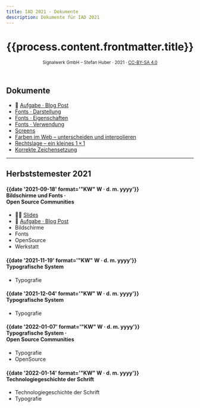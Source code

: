 ```yaml
---
title: IAD 2021 · Dokumente
description: Dokumente für IAD 2021
---
```


<header>

# {{process.content.frontmatter.title}}

<small>Signalwerk GmbH – Stefan Huber · 2021 · [CC-BY-SA 4.0](https://creativecommons.org/licenses/by-sa/4.0/)</small>

</header>


<!-- 
– Aufgabestellung
– praxis zu variable fonts
- /font-use/
- Leerzeichen
  Icon-Fonts erstellen
- https://fontdrop.info/#/?darkmode=true
- https://www.myfonts.com/fonts/kimmy/burford/


 -->



## Dokumente

- 📝 [Aufgabe · Blog Post](./exercise-blog-post/)
- [Fonts · Darstellung](https://interaction.signalwerk.ch/articles/font-rendering/)
- [Fonts · Eigenschaften](https://interaction.signalwerk.ch/articles/font-anatomy/)
- [Fonts · Verwendung](https://interaction.signalwerk.ch/articles/font-use/)
- [Screens](https://interaction.signalwerk.ch/articles/screens/)
- [Farben im Web – unterscheiden und interpolieren](https://signalwerk.github.io/publisher/colors/)
- [Rechtslage – ein kleines 1 × 1](https://interaction.signalwerk.ch/articles/legal/)
- [Korrekte Zeichensetzung](https://webtypo.signalwerk.ch/)

<!--

* [Technologiegeschichte der Schrift](https://signalwerk.github.io/learn.interaction/articles/font-history)

 -->

---

## Herbststemester 2021


<div class='slide-list'>

#### {{date '2021-09-18' format='"KW" W · d. m. yyyy'}}<br>**Bildschirme und Fonts · <br>Open Source Communities**

- 🧑‍🏫 [Slides](https://signalwerk.github.io/IAD.LAB.SLD/data/2021/KW37-2021/)
- 📝 [Aufgabe · Blog Post](./exercise-blog-post/)
- Bildschirme
- Fonts
- OpenSource
- Werkstatt

#### {{date '2021-11-19' format='"KW" W · d. m. yyyy'}}<br>**Typografische System**

- Typografie

#### {{date '2021-12-04' format='"KW" W · d. m. yyyy'}}<br>**Typografische System**

- Typografie

#### {{date '2022-01-07' format='"KW" W · d. m. yyyy'}}<br>**Typografische System · <br>Open Source Communities**

- Typografie
- OpenSource

#### {{date '2022-01-14' format='"KW" W · d. m. yyyy'}}<br>**Technologiegeschichte der Schrift**

- Technologiegeschichte der Schrift
- Typografie

</div>

<br>
<br>
<br>
<br>
<br>
<br>
<br>
<br>
<br>
<br>
<br>
<br>
<br>
<br>
<br>
<br>
<br>
<br>
<br>
<br>
<br>
<br>
<br>
